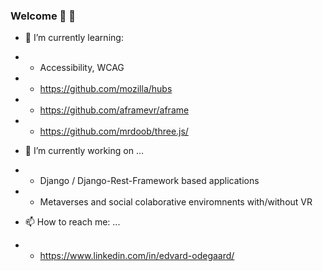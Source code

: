 ### Welcome 👋 :camel:

<!--
**camelgod/camelgod** is a ✨ _special_ ✨ repository because its `README.md` (this file) appears on your GitHub profile.

Here are some ideas to get you started:

- 👯 I’m looking to collaborate on ...
- 🤔 I’m looking for help with ...
- 💬 Ask me about ...
- 😄 Pronouns: ...
- ⚡ Fun fact: ...
-->
- 🌱 I’m currently learning:
- - Accessibility, WCAG
- - https://github.com/mozilla/hubs
- - https://github.com/aframevr/aframe
- - https://github.com/mrdoob/three.js/

- 🔭 I’m currently working on ...
- - Django / Django-Rest-Framework based applications
- - Metaverses and social colaborative enviromnents with/without VR

- 📫 How to reach me: ...
- - https://www.linkedin.com/in/edvard-odegaard/
